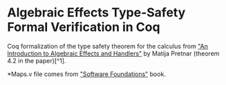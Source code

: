 # Algebraic Effects Type-Safety Formal Verification in Coq

Coq formalization of the type safety theorem for the calculus from ["An Introduction to Algebraic Effects and Handlers"](https://www.sciencedirect.com/science/article/pii/S1571066115000705) by Matija Pretnar (theorem 4.2 in the paper)[^1].

*Maps.v file comes from ["Software Foundations"](https://softwarefoundations.cis.upenn.edu/) book.